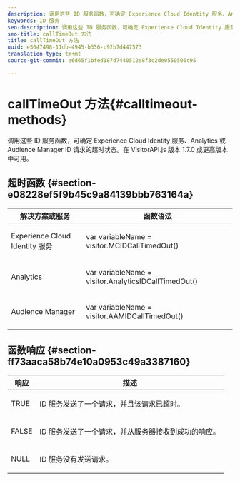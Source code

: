 ```yaml
---
description: 调用这些 ID 服务函数，可确定 Experience Cloud Identity 服务、Analytics 或 Audience Manager ID 请求的超时状态。在 VisitorAPI.js 版本 1.7.0 或更高版本中可用。
keywords: ID 服务
seo-description: 调用这些 ID 服务函数，可确定 Experience Cloud Identity 服务、Analytics 或 Audience Manager ID 请求的超时状态。在 VisitorAPI.js 版本 1.7.0 或更高版本中可用。
seo-title: callTimeOut 方法
title: callTimeOut 方法
uuid: e5047498-11db-4945-b356-c92b7d447573
translation-type: tm+mt
source-git-commit: e6d65f1bfed187d7440512e8f3c2de0550506c95

---
```



# callTimeOut 方法{#calltimeout-methods}

调用这些 ID 服务函数，可确定 Experience Cloud Identity 服务、Analytics 或 Audience Manager ID 请求的超时状态。在 VisitorAPI.js 版本 1.7.0 或更高版本中可用。

## 超时函数 {#section-e08228ef5f9b45c9a84139bbb763164a}

<table id="table_B3ACE584B3224D838070D32A8462EF28"> 
 <thead> 
  <tr> 
   <th colname="col1" class="entry"> 解决方案或服务 </th> 
   <th colname="col2" class="entry"> 函数语法 </th> 
  </tr> 
 </thead>
 <tbody> 
  <tr> 
   <td colname="col1"> <p>Experience Cloud Identity 服务 </p> </td> 
   <td colname="col2"> <p> <span class="codeph">var <span class="varname"> variableName</span> = visitor.MCIDCallTimedOut()</span> </p> </td> 
  </tr> 
  <tr> 
   <td colname="col1"> <p> <span class="keyword"> Analytics</span> </p> </td> 
   <td colname="col2"> <p> <span class="codeph">var <span class="varname"> variableName</span> = visitor.AnalyticsIDCallTimedOut()</span> </p> </td> 
  </tr> 
  <tr> 
   <td colname="col1"> <p> <span class="keyword"> Audience Manager</span> </p> </td> 
   <td colname="col2"> <p> <span class="codeph">var <span class="varname"> variableName</span> = visitor.AAMIDCallTimedOut()</span> </p> </td> 
  </tr> 
 </tbody> 
</table>

## 函数响应 {#section-ff73aaca58b74e10a0953c49a3387160}

<table id="table_5D08A5DD6FD04F94818B0E8B790D3136"> 
 <thead> 
  <tr> 
   <th colname="col1" class="entry"> 响应 </th> 
   <th colname="col2" class="entry"> 描述 </th> 
  </tr> 
 </thead>
 <tbody> 
  <tr> 
   <td colname="col1"> <p> <span class="codeph"> TRUE</span> </p> </td> 
   <td colname="col2"> <p>ID 服务发送了一个请求，并且该请求已超时。 </p> </td> 
  </tr> 
  <tr> 
   <td colname="col1"> <p> <span class="codeph"> FALSE</span> </p> </td> 
   <td colname="col2"> <p>ID 服务发送了一个请求，并从服务器接收到成功的响应。 </p> </td> 
  </tr> 
  <tr> 
   <td colname="col1"> <p> <span class="codeph"> NULL</span> </p> </td> 
   <td colname="col2"> <p>ID 服务没有发送请求。 </p> </td> 
  </tr> 
 </tbody> 
</table>

